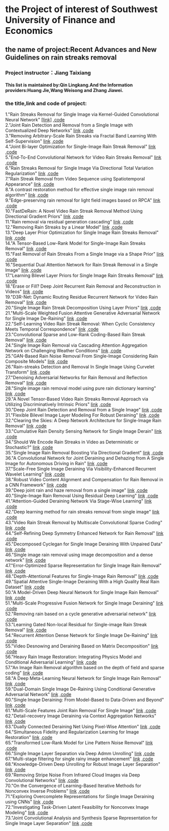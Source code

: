 # the Project of interest of Southwest University of Finance and Economics 
## the name of project:Recent Advances and New Guidelines on rain streaks removal
### Project instructor：Jiang Taixiang 
#### This list is maintained by:Qin Lingkang.And the Information providers:Huang Jie,Wang Weisong and Zhang Jiawei.

### the title,link and code of project:
1."Rain Streaks Removal for Single Image via Kernel-Guided Convolutional Neural Network" [[link]](https://ieeexplore.ieee.org/stamp/stamp.jsp?arnumber=9173811) ,[code](https://github.com/owuchangyuo/owuchangyuo.github.io/find/2fa2c7121938f1f4a390d510c5febaaf1b264987)</br> 
2."Joint Rain Detection and Removal from a Single Image with Contextualized Deep Networks" [link](https://ieeexplore.ieee.org/stamp/stamp.jsp?arnumber=8627954) ,[code](https://github.com/AlexHex7/alexHex7.github.io/find/1f069a25bb883df6339f59e3bbf92c616c7992d4)</br>
3."Removing Arbitrary-Scale Rain Streaks via Fractal Band Learning With Self-Supervision" [link](https://ieeexplore.ieee.org/stamp/stamp.jsp?arnumber=9096511) ,[code](https://github.com/flyywh/flyywh.github.io/find/710cc0b43693c298ce3551b664a5d6713af3931d)</br>
4."Joint Bi-layer Optimization for Single-Image Rain Streak Removal" [link](https://ieeexplore.ieee.org/stamp/stamp.jsp?arnumber=8237538) ,[code](https://github.com/Ir1d/ir1d/find/5516895b9baa65ade32484ed073b9b2f5e6a2b53)</br>
5."End-To-End Convolutional Network for Video Rain Streaks Removal" [link](https://ieeexplore.ieee.org/stamp/stamp.jsp?arnumber=8803375) ,[code](https://github.com/ShirleyGxd/EEVRSR/find/f48b9958a606cc4f331c9b83dc389f714fdabe10)</br>
6."Rain Streaks Removal for Single Image Via Directional Total Variation Regularization" [link](https://ieeexplore.ieee.org/stamp/stamp.jsp?arnumber=8803245) ,[code](https://github.com/zhaoxile/zhaoxile.github.io/find/34ea79097044da8e64f63fcd1a019db1fa1632ac)</br>
7."Rain Streak Removal from Video Sequence using Spatiotemporal Appearance" [link](https://ieeexplore.ieee.org/stamp/stamp.jsp?arnumber=8946080) ,[code](https://github.com/ebrach/papertitletrends/find/8ca6383e64bf4eef74cf029774eb736fc9bf2da9)</br>
8."A contrast restoration method for effective single image rain removal algorithm" [link](https://ieeexplore.ieee.org/stamp/stamp.jsp?arnumber=8369644) ,[code](https://github.com/Ir1d/lowLevelVision/find/5543032c70443b0bd47755959dc44853d379876f)</br>
9."Edge-preserving rain removal for light field images based on RPCA" [link](https://ieeexplore.ieee.org/stamp/stamp.jsp?arnumber=8096066) ,[code](https://github.com/jchenhkg/jchenhkg.github.io/find/fb40a882f63e0ffaa8691d98842f6d34e3187252)</br>
10."FastDeRain: A Novel Video Rain Streak Removal Method Using Directional Gradient Priors" [link](https://ieeexplore.ieee.org/stamp/stamp.jsp?arnumber=8531762) ,[code](https://github.com/zhaoxile/FastDeRain_-A-Novel-Video-Rain-Streak-Removal-Method-Using-Directional-Gradient-Priors/find/986d5604b9d456015992c4340a28d317f65b9c91)</br>
11."Rain removal via residual generation cascading" [link](https://ieeexplore.ieee.org/stamp/stamp.jsp?arnumber=8305092) ,[code](https://github.com/Ir1d/lowLevelVision/find/5543032c70443b0bd47755959dc44853d379876f)</br>
12."Removing Rain Streaks by a Linear Model" [link](https://ieeexplore.ieee.org/stamp/stamp.jsp?arnumber=9040604) ,[code](https://github.com/chrimerss/RemoteSensingandComputerVision/find/ade86ff4a07f45600597dc9baa4297b94378a5c7)</br>
13."Deep Layer Prior Optimization for Single Image Rain Streaks Removal" [link](https://ieeexplore.ieee.org/stamp/stamp.jsp?arnumber=8461892) ,[code](https://github.com/chrimerss/RemoteSensingandComputerVision/find/ade86ff4a07f45600597dc9baa4297b94378a5c7)</br>
14."A Tensor-Based Low-Rank Model for Single-Image Rain Streaks Removal" [link](https://ieeexplore.ieee.org/stamp/stamp.jsp?arnumber=8744208) ,[code](https://github.com/TaiXiangJiang/Rain-streaks-removal/find/ac2298c1cecfbe037a397dcbef4e6b5468db0ebc)</br>
15."Fast Removal of Rain Streaks From a Single Image via a Shape Prior" [link](https://ieeexplore.ieee.org/stamp/stamp.jsp?arnumber=8488482) ,[code](https://ieeexplore.ieee.org/stamp/stamp.jsp?arnumber=8488482)</br>
16."Sequential Dual Attention Network for Rain Streak Removal in a Single Image" [link](https://ieeexplore.ieee.org/stamp/stamp.jsp?arnumber=9206069) ,[code](https://github.com/fityanul/SDAN-for-Rain-Removal/find/4f3b48a7d6cdd29c64e3976fdd6948e84d16f5c8)</br>
17."Learning Bilevel Layer Priors for Single Image Rain Streaks Removal" [link](https://ieeexplore.ieee.org/stamp/stamp.jsp?arnumber=8586910) ,[code](https://github.com/hongwang01/Video-and-Single-Image-Deraining/find/45cc728a19840498a3f3f7e2af1b2ddb40a25d7d)</br>
18."Erase or Fill? Deep Joint Recurrent Rain Removal and Reconstruction in Videos" [link](https://ieeexplore.ieee.org/stamp/stamp.jsp?arnumber=8578439) ,[code](https://github.com/cvpaperchallenge/CVPR2018_Survey/find/4800c41fb20d8e4bf3997508bd7482251cefe76b)</br>
19."D3R-Net: Dynamic Routing Residue Recurrent Network for Video Rain Removal" [link](https://ieeexplore.ieee.org/stamp/stamp.jsp?arnumber=8464098) ,[code](https://github.com/nnUyi/DerainZoo/find/5bb4e7366a2666a9986c3ba9c44a09739ce11588)</br>
20."Single Image Rain Streak Decomposition Using Layer Priors" [link](https://ieeexplore.ieee.org/stamp/stamp.jsp?arnumber=7934436) ,[code](https://github.com/TaiXiangJiang/Rain-streaks-removal/find/ac2298c1cecfbe037a397dcbef4e6b5468db0ebc)</br>
21."Multi-Scale Weighted Fusion Attentive Generative Adversarial Network for Single Image De-Raining" [link](https://ieeexplore.ieee.org/stamp/stamp.jsp?arnumber=9047869) ,[code](https://github.com/Ir1d/lowLevelVision/find/5543032c70443b0bd47755959dc44853d379876f)</br>
22."Self-Learning Video Rain Streak Removal: When Cyclic Consistency Meets Temporal Correspondence" [link](https://ieeexplore.ieee.org/stamp/stamp.jsp?arnumber=9157394) ,[code](https://github.com/flyywh/CVPR-2020-Self-Rain-Removal/find/360ec08c07873608703ff5e371b4f80fcf92eb5e)</br>
23."Convolutional Sparse and Low-Rank Coding-Based Rain Streak Removal" [link](https://ieeexplore.ieee.org/stamp/stamp.jsp?arnumber=7926728) ,[code](https://github.com/York1996OutLook/countWords/find/da1fbba6b2900149ce730e0611e4d15ceb05a5ee)</br>
24."Single Image Rain Removal via Cascading Attention Aggregation Network on Challenging Weather Conditions" [link](https://ieeexplore.ieee.org/stamp/stamp.jsp?arnumber=8931602) ,[code](https://github.com/wsustcid/Conference_CV_Robotics/find/750efbeb706c7059907082d63c8284d78eb18c25)</br>
25."GAN-Based Rain Noise Removal From Single-Image Considering Rain Composite Models" [link](https://ieeexplore.ieee.org/stamp/stamp.jsp?arnumber=9016251) ,[code](https://github.com/takuro-matsui/ResDerainGAN/find/9979e436ef19e7f0f724cf9d69ca5fe7c1eaebee)</br>
26."Rain-streaks Detection and Removal In Single Image Using Curvelet Transform" [link](https://ieeexplore.ieee.org/stamp/stamp.jsp?arnumber=9035161) ,[code](https://github.com/gorlapraveen/The-Learning-Documentation-Project/find/d752e266e55e0458f329b68aebc0234e538c27bf)</br>
27."Denoising Adversarial Networks for Rain Removal and Reflection Removal" [link](https://ieeexplore.ieee.org/stamp/stamp.jsp?arnumber=8803225) ,[code](https://github.com/Ir1d/lowLevelVision/find/5543032c70443b0bd47755959dc44853d37987)</br>
28."Single image rain removal model using pure rain dictionary learning" [link](https://ieeexplore.ieee.org/stamp/stamp.jsp?arnumber=8826742) ,[code](https://github.com/MoyangSensei/MoyangSensei.github.io/find/5b9c201d99179d3c41becab3aa82585446628b44)</br>
29."A Novel Tensor-Based Video Rain Streaks Removal Approach via Utilizing Discriminatively Intrinsic Priors" [link](https://ieeexplore.ieee.org/stamp/stamp.jsp?arnumber=8099784) ,[code](https://github.com/zhaoxile/FastDeRain_-A-Novel-Video-Rain-Streak-Removal-Method-Using-Directional-Gradient-Priors/find/986d5604b9d456015992c4340a28d317f65b9c91)</br>
30."Deep Joint Rain Detection and Removal from a Single Image" [link](https://ieeexplore.ieee.org/stamp/stamp.jsp?arnumber=8099666) ,[code](https://github.com/AlexHex7/alexHex7.github.io/find/1f069a25bb883df6339f59e3bbf92c616c7992d4)</br>
31."Flexible Bilevel Image Layer Modeling For Robust Deraining" [link](https://ieeexplore.ieee.org/stamp/stamp.jsp?arnumber=9102782) ,[code](https://github.com/wsustcid/Conference_CV_Robotics/find/750efbeb706c7059907082d63c8284d78eb18c25)</br>
32."Clearing the Skies: A Deep Network Architecture for Single-Image Rain Removal" [link](https://ieeexplore.ieee.org/stamp/stamp.jsp?arnumber=7893758) ,[code](https://github.com/zhaoxile/zhaoxile.github.io/find/6f69271708d155042722ea93223bdcee9af69dfd)</br>
33."Cumulative Rain Density Sensing Network for Single Image Derain" [link](https://ieeexplore.ieee.org/stamp/stamp.jsp?arnumber=9001158) ,[code](https://github.com/peylnog/CRDNet/find/a7692bc0a9673390a0ac8da82221ddb34541a967)</br>
34."Should We Encode Rain Streaks in Video as Deterministic or Stochastic?" [link](https://ieeexplore.ieee.org/stamp/stamp.jsp?arnumber=8237537) ,[code](https://github.com/wwzjer/RainRemoval_ICCV2017/find/671c96fafb3252110723bc00eef53a36b29ef252)</br>
35."Single Image Rain Removal Boosting Via Directional Gradient" [link](https://ieeexplore.ieee.org/stamp/stamp.jsp?arnumber=9102800) ,[code](https://github.com/nnUyi/DiG-CoM/find/3d1ea029c2c9d254d2c041dbf96c78464d05f64c)</br>
36."A Convolutional Network for Joint Deraining and Dehazing from A Single Image for Autonomous Driving in Rain" [link](https://ieeexplore.ieee.org/stamp/stamp.jsp?arnumber=8967644) ,[code](https://github.com/Owen-Liuyuxuan/papers_reading_sharing.github.io/find/3800d694ff1fe0370e2ca31a52286a9fe50a1996)</br>
37."Scale-Free Single Image Deraining Via Visibility-Enhanced Recurrent Wavelet Learning" [link](https://ieeexplore.ieee.org/stamp/stamp.jsp?arnumber=8610325) ,[code](https://github.com/hongwang01/Video-and-Single-Image-Deraining/find/45cc728a19840498a3f3f7e2af1b2ddb40a25d7d)</br>
38."Robust Video Content Alignment and Compensation for Rain Removal in a CNN Framework" [link](https://ieeexplore.ieee.org/stamp/stamp.jsp?arnumber=8578756) ,[code](https://github.com/cvpaperchallenge/CVPR2018_Survey/find/28893bf8eef250e0f081015d8aaff97d8cbd77cf)</br>
39."Deep joint rain and haze removal from a single image" [link](https://ieeexplore.ieee.org/stamp/stamp.jsp?arnumber=8545729) ,[code](https://github.com/AlexHex7/alexHex7.github.io/find/1f069a25bb883df6339f59e3bbf92c616c7992d4)</br>
40."Single-Image Rain Removal Using Residual Deep Learning" [link](https://ieeexplore.ieee.org/stamp/stamp.jsp?arnumber=8451612) ,[code](https://github.com/He-jerry/Thesis-/find/3351b85cdd8adf7f502cbb0672fc1c601d507e38)</br>
41."Attention-Guided Deraining Network Via Stage-Wise Learning" [link](https://ieeexplore.ieee.org/stamp/stamp.jsp?arnumber=9053754) ,[code](https://github.com/kuihua/kuijiang.github.io/find/144407c438a0d94157bf5e5d06249655a05fe069)</br>
42."Deep learning method for rain streaks removal from single image" [link](https://ieeexplore.ieee.org/stamp/stamp.jsp?arnumber=9175124) ,[code](https://github.com/York1996OutLook/countWords/find/da1fbba6b2900149ce730e0611e4d15ceb05a5ee)</br>
43."Video Rain Streak Removal by Multiscale Convolutional Sparse Coding" [link](https://ieeexplore.ieee.org/stamp/stamp.jsp?arnumber=8578793) ,[code](https://github.com/MinghanLi/MS-CSC-Rain-Streak-Removal/find/2c576ab49d864469378024de95868cda9540f341)</br>
44."Self-Refining Deep Symmetry Enhanced Network for Rain Removal" [link](https://ieeexplore.ieee.org/stamp/stamp.jsp?arnumber=8803265) ,[code](https://github.com/prismformore/SDSEN/find/815d1afcf8091eed4c3b35e8a3d56b28b7f3979d)</br>
45."Decomposed Cyclegan for Single Image Deraining With Unpaired Data" [link](https://ieeexplore.ieee.org/stamp/stamp.jsp?arnumber=9053123) ,[code](https://github.com/hamsterz0/GAN-Summer2Monsoon/find/f27f101877d462dbcd4ddcd2e9b3db9916a8dfee)</br>
46."Single image rain removal using image decomposition and a dense network" [link](https://ieeexplore.ieee.org/stamp/stamp.jsp?arnumber=8657385) ,[code](https://github.com/TaiXiangJiang/Rain-streaks-removal/find/ac2298c1cecfbe037a397dcbef4e6b5468db0ebc)</br>
47."Error-Optimized Sparse Representation for Single Image Rain Removal" [link](https://ieeexplore.ieee.org/stamp/stamp.jsp?arnumber=7878618) ,[code](https://github.com/TaiXiangJiang/FastDeRain/find/e7a75d80d95a4ab034909b006f9c6d3ccb60e6f5)</br>
48."Depth-Attentional Features for Single-Image Rain Removal" [link](https://ieeexplore.ieee.org/stamp/stamp.jsp?arnumber=8953954) ,[code](https://github.com/xw-hu/DAF-Net/find/2cad3d0907ffc499704683af0f631cff3c357146)</br>
49."Spatial Attentive Single-Image Deraining With a High Quality Real Rain Dataset" [link](https://ieeexplore.ieee.org/stamp/stamp.jsp?arnumber=8953571) ,[code](https://github.com/xinyangDUT/xinyangDUT.github.io/find/ed64b36529ae2a62faf029f0b7f9865d6ac6d3e9)</br>
50."A Model-Driven Deep Neural Network for Single Image Rain Removal" [link](https://ieeexplore.ieee.org/stamp/stamp.jsp?arnumber=9157358) ,[code](https://github.com/Owen-Liuyuxuan/papers_reading_sharing.github.io/find/4302f2b8b6c363e59fe8ae85d1f317ec0f569dfd)</br>
51."Multi-Scale Progressive Fusion Network for Single Image Deraining" [link](https://ieeexplore.ieee.org/stamp/stamp.jsp?arnumber=9157472) ,[code](https://github.com/kuihua/MSPFN/find/master)</br>
52."Removing rain based on a cycle generative adversarial network" [link](https://ieeexplore.ieee.org/stamp/stamp.jsp?arnumber=8397790) ,[code](https://github.com/chrimerss/RemoteSensingandComputerVision/find/ade86ff4a07f45600597dc9baa4297b94378a5c7)</br>
53."Learning Gated Non-local Residual for Single-image Rain Streak Removal" [link](https://ieeexplore.ieee.org/stamp/stamp.jsp?arnumber=9187841) ,[code](https://github.com/xw-hu/xw-hu.github.io/find/a57fd48d3dc0bf0d9b00bcde93420c585ea77997)</br>
54."Recurrent Attention Dense Network for Single Image De-Raining" [link](https://ieeexplore.ieee.org/stamp/stamp.jsp?arnumber=9119398) ,[code](https://github.com/zhenghaoshi/publications-for-dehazing-deRain/find/b19bedb62fe910d7f4326e41038706436843b71b)</br>
55."Video Desnowing and Deraining Based on Matrix Decomposition" [link](https://ieeexplore.ieee.org/stamp/stamp.jsp?arnumber=8099786) ,[code](https://github.com/chrimerss/RemoteSensingandComputerVision/find/ade86ff4a07f45600597dc9baa4297b94378a5c7)</br>
56."Heavy Rain Image Restoration: Integrating Physics Model and Conditional Adversarial Learning" [link](https://ieeexplore.ieee.org/stamp/stamp.jsp?arnumber=8953352) ,[code](https://github.com/chrimerss/RemoteSensingandComputerVision/find/ade86ff4a07f45600597dc9baa4297b94378a5c7)</br>
57."An Image Rain Removal algorithm based on the depth of field and sparse coding" [link](https://ieeexplore.ieee.org/stamp/stamp.jsp?arnumber=8546149) ,[code](https://github.com/bibtex/bibtex.github.io/blob/64cce3f5363f3098bf455658b50f28265893e75e/ICPR-2018-LeiZZXCS.html)</br>
58."A Deep Meta-Learning Neural Network for Single Image Rain Removal" [link](https://ieeexplore.ieee.org/stamp/stamp.jsp?arnumber=9263524) ,[code](https://github.com/ShaofengZou/CVPR-2020-Paper-Code-Statistics/find/a9edd38333d3352acf6043909484f2e36979dedf)</br>
59."Dual-Domain Single Image De-Raining Using Conditional Generative Adversarial Network" [link](https://ieeexplore.ieee.org/stamp/stamp.jsp?arnumber=8803353) ,[code](https://github.com/Ir1d/lowLevelVision/find/5543032c70443b0bd47755959dc44853d379876f)</br>
60."Single Image Deraining: From Model-Based to Data-Driven and Beyond" [link](https://ieeexplore.ieee.org/stamp/stamp.jsp?arnumber=9096521) ,[code](https://github.com/flyywh/flyywh.github.io/blob/0ed0c2e89e7f001a7782fabce4aef83b55291fcd/Single_rain_removal_survey/index.html)</br>
61."Multi-Scale Features Joint Rain Removal For Single Image" [link](https://ieeexplore.ieee.org/stamp/stamp.jsp?arnumber=9190848) ,[code](https://github.com/chrimerss/RemoteSensingandComputerVision/find/ade86ff4a07f45600597dc9baa4297b94378a5c7)</br>
62."Detail-recovery Image Deraining via Context Aggregation Networks" [link](https://ieeexplore.ieee.org/stamp/stamp.jsp?arnumber=9156280) ,[code](https://github.com/hualuluu/-Paper-/find/cff6432ff3475f9b4dd63cfab033d70231350abc)</br>
63."Dually Connected Deraining Net Using Pixel-Wise Attention" [link](https://ieeexplore.ieee.org/stamp/stamp.jsp?arnumber=8974430) ,[code](https://github.com/He-jerry/Thesis-/find/3351b85cdd8adf7f502cbb0672fc1c601d507e38)</br>
64."Simultaneous Fidelity and Regularization Learning for Image Restoration" [link](https://ieeexplore.ieee.org/stamp/stamp.jsp?arnumber=8753511) ,[code](https://github.com/csdwren/sfarl/find/af60637c3f75174c6f9ce0b26dd2c7fca0820aa0)</br>
65."Transformed Low-Rank Model for Line Pattern Noise Removal" [link](https://ieeexplore.ieee.org/stamp/stamp.jsp?arnumber=8237453) ,[code](https://github.com/owuchangyuo/owuchangyuo.github.io/find/af86e3e89741ce75a2446524a46418af158b3ac9)</br>
66."Single Image Layer Separation via Deep Admm Unrolling" [link](https://ieeexplore.ieee.org/stamp/stamp.jsp?arnumber=8486511) ,[code](https://github.com/YoungJinJung/ASPIPA2020/find/bed4a8e502c5738a55e352549eac595fddb8409d)</br>
67."Multi-stage filtering for single rainy image enhancement" [link](https://ieeexplore.ieee.org/stamp/stamp.jsp?arnumber=8467483) ,[code](https://github.com/Ir1d/lowLevelVision/find/5543032c70443b0bd47755959dc44853d37987)</br>
68."Knowledge-Driven Deep Unrolling for Robust Image Layer Separation" [link](https://ieeexplore.ieee.org/stamp/stamp.jsp?arnumber=8760253) ,[code](https://github.com/hongwang01/Video-and-Single-Image-Deraining/find/45cc728a19840498a3f3f7e2af1b2ddb40a25d7d)</br>
69."Removing Stripe Noise From Infrared Cloud Images via Deep Convolutional Networks" [link](https://ieeexplore.ieee.org/stamp/stamp.jsp?arnumber=8419235) ,[code](https://github.com/zhuangpeixian/Peixian-Zhuang/find/c6cb011db7dab1aa850180a83d28168d0cc8d4c9)</br>
70."On the Convergence of Learning-Based Iterative Methods for Nonconvex Inverse Problems" [link](https://ieeexplore.ieee.org/stamp/stamp.jsp?arnumber=8727950) ,[code](https://github.com/ZERO-Lab-PKU/ZERO-Lab-PKU.github.io/blob/85d106ebfd4c7b7985e68a5802cb3241abbf0025/publication/helingshen/tpami19_on_the_convergence_of_learning-based_iterative_methods_for_nonconvex_inverse_problems/index.html)</br>
71."Exploring Overcomplete Representations for Single Image Deraining using CNNs" [link](https://ieeexplore.ieee.org/stamp/stamp.jsp?arnumber=9264746) ,[code](https://github.com/jeya-maria-jose/Derain_OUCD_Net/find/f0ee4442d6e7a1d8608ebecb6bcc36a1fa41ec29)</br>
72."Investigating Task-Driven Latent Feasibility for Nonconvex Image Modeling" [link](https://ieeexplore.ieee.org/stamp/stamp.jsp?arnumber=9130072) ,[code](https://github.com/tt6746690/cv_project/blob/56c6708a7219e73fe9aaa12bdde5606eb83134e7/writeup/inverse_problem.bib)</br>
73."Joint Convolutional Analysis and Synthesis Sparse Representation for Single Image Layer Separation" [link](https://ieeexplore.ieee.org/stamp/stamp.jsp?arnumber=8237451) ,[code](https://github.com/TaiXiangJiang/FastDeRain/find/e7a75d80d95a4ab034909b006f9c6d3ccb60e6f5)</br>


